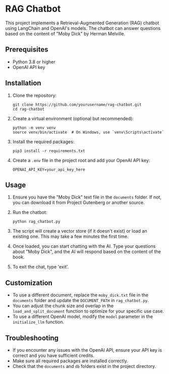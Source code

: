 # RAG Chatbot

This project implements a Retrieval-Augmented Generation (RAG) chatbot using LangChain and OpenAI's models. The chatbot can answer questions based on the content of "Moby Dick" by Herman Melville.

## Prerequisites

- Python 3.8 or higher
- OpenAI API key

## Installation

1. Clone the repository:
   ```
   git clone https://github.com/yourusername/rag-chatbot.git
   cd rag-chatbot
   ```

2. Create a virtual environment (optional but recommended):
   ```
   python -m venv venv
   source venv/bin/activate  # On Windows, use `venv\Scripts\activate`
   ```

3. Install the required packages:
   ```
   pip3 install -r requirements.txt
   ```

4. Create a `.env` file in the project root and add your OpenAI API key:
   ```
   OPENAI_API_KEY=your_api_key_here
   ```

## Usage

1. Ensure you have the "Moby Dick" text file in the `documents` folder. If not, you can download it from Project Gutenberg or another source.

2. Run the chatbot:
   ```
   python rag_chatbot.py
   ```

3. The script will create a vector store (if it doesn't exist) or load an existing one. This may take a few minutes the first time.

4. Once loaded, you can start chatting with the AI. Type your questions about "Moby Dick", and the AI will respond based on the content of the book.

5. To exit the chat, type 'exit'.

## Customization

- To use a different document, replace the `moby_dick.txt` file in the `documents` folder and update the `DOCUMENT_PATH` in `rag_chatbot.py`.
- You can adjust the chunk size and overlap in the `load_and_split_document` function to optimize for your specific use case.
- To use a different OpenAI model, modify the `model` parameter in the `initialize_llm` function.

## Troubleshooting

- If you encounter any issues with the OpenAI API, ensure your API key is correct and you have sufficient credits.
- Make sure all required packages are installed correctly.
- Check that the `documents` and `db` folders exist in the project directory.
